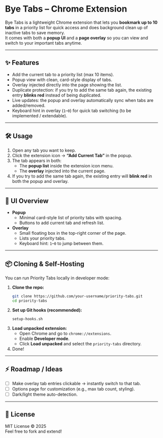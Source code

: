 # Bye Tabs – Chrome Extension

Bye Tabs is a lightweight Chrome extension that lets you **bookmark up to 10 tabs** in a priority list for quick access and does background clean up of inactive tabs to save memory.  
It comes with both a **popup UI** and a **page overlay** so you can view and switch to your important tabs anytime.

---

## ✨ Features
- Add the current tab to a priority list (max 10 items).
- Popup view with clean, card-style display of tabs.
- Overlay injected directly into the page showing the list.
- Duplicate protection: if you try to add the same tab again, the existing entry **blinks red** instead of being duplicated.
- Live updates: the popup and overlay automatically sync when tabs are added/removed.
- Keyboard hint in overlay (`1`–`0`) for quick tab switching (to be implemented / extendable).

---

## 🛠 Usage
1. Open any tab you want to keep.
2. Click the extension icon → **“Add Current Tab”** in the popup.
3. The tab appears in both:
   - The **popup list** inside the extension icon menu.
   - The **overlay** injected into the current page.
4. If you try to add the same tab again, the existing entry will **blink red** in both the popup and overlay.

---

## 📸 UI Overview
- **Popup**
  - Minimal card-style list of priority tabs with spacing.
  - Buttons to add current tab and refresh list.
- **Overlay**
  - Small floating box in the top-right corner of the page.
  - Lists your priority tabs.
  - Keyboard hint: `1`–`0` to jump between them.

---

## 📦 Cloning & Self-Hosting

You can run Priority Tabs locally in developer mode:

1. **Clone the repo:**
   ```sh
   git clone https://github.com/your-username/priority-tabs.git
   cd priority-tabs
   ```
2. **Set up Git hooks (recommended):**
   ```sh
   setup-hooks.sh
   ```
3. **Load unpacked extension:**
   - Open Chrome and go to `chrome://extensions`.
   - Enable **Developer mode**.
   - Click **Load unpacked** and select the `priority-tabs` directory.
4. Done!

---

## ⚡ Roadmap / Ideas
- [ ] Make overlay tab entries clickable → instantly switch to that tab.
- [ ] Options page for customization (e.g., max tab count, styling).
- [ ] Dark/light theme auto-detection.

---

## 📝 License
MIT License © 2025  
Feel free to fork and extend!
